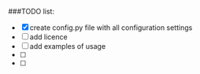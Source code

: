 ###TODO list:

- [X] create config.py file with all configuration settings
- [ ] add licence 
- [ ] add examples of usage
- [ ] 
- [ ] 
